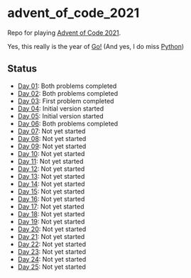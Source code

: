 # advent_of_code_2021
Repo for playing [Advent of Code 2021](https://adventofcode.com/2021).

Yes, this really is the year of [Go!](https://go.dev/)
(And yes, I do miss [Python](https://www.python.org/))

## Status
* [Day 01](https://adventofcode.com/2021/day/1): Both problems completed
* [Day 02](https://adventofcode.com/2021/day/2): Both problems completed
* [Day 03](https://adventofcode.com/2021/day/3): First problem completed
* [Day 04](https://adventofcode.com/2021/day/4): Initial version started
* [Day 05](https://adventofcode.com/2021/day/5): Initial version started
* [Day 06](https://adventofcode.com/2021/day/6): Both problems completed
* [Day 07](https://adventofcode.com/2021/day/7): Not yet started
* [Day 08](https://adventofcode.com/2021/day/1): Not yet started
* [Day 09](https://adventofcode.com/2021/day/1): Not yet started
* [Day 10](https://adventofcode.com/2021/day/1): Not yet started
* [Day 11](https://adventofcode.com/2021/day/1): Not yet started
* [Day 12](https://adventofcode.com/2021/day/1): Not yet started
* [Day 13](https://adventofcode.com/2021/day/1): Not yet started
* [Day 14](https://adventofcode.com/2021/day/1): Not yet started
* [Day 15](https://adventofcode.com/2021/day/1): Not yet started
* [Day 16](https://adventofcode.com/2021/day/1): Not yet started
* [Day 17](https://adventofcode.com/2021/day/1): Not yet started
* [Day 18](https://adventofcode.com/2021/day/1): Not yet started
* [Day 19](https://adventofcode.com/2021/day/1): Not yet started
* [Day 20](https://adventofcode.com/2021/day/1): Not yet started
* [Day 21](https://adventofcode.com/2021/day/1): Not yet started
* [Day 22](https://adventofcode.com/2021/day/1): Not yet started
* [Day 23](https://adventofcode.com/2021/day/1): Not yet started
* [Day 24](https://adventofcode.com/2021/day/1): Not yet started
* [Day 25](https://adventofcode.com/2021/day/1): Not yet started
